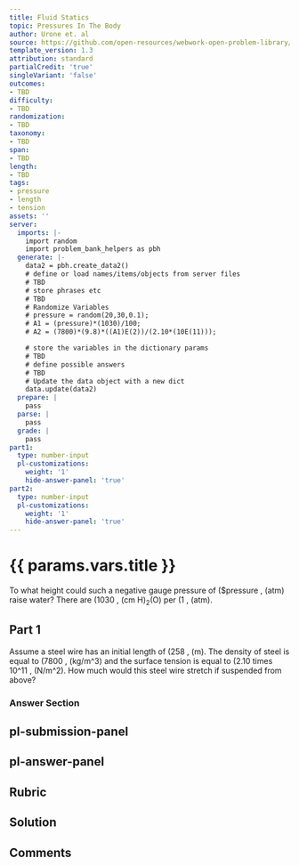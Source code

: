 ```yaml
---
title: Fluid Statics
topic: Pressures In The Body
author: Urone et. al
source: https://github.com/open-resources/webwork-open-problem-library/tree/master/Contrib/BrockPhysics/College_Physics_Urone/11.Fluid_Statics/NU_U17-11-09-013.pg
template_version: 1.3
attribution: standard
partialCredit: 'true'
singleVariant: 'false'
outcomes:
- TBD
difficulty:
- TBD
randomization:
- TBD
taxonomy:
- TBD
span:
- TBD
length:
- TBD
tags:
- pressure
- length
- tension
assets: ''
server:
  imports: |-
    import random
    import problem_bank_helpers as pbh
  generate: |-
    data2 = pbh.create_data2()
    # define or load names/items/objects from server files
    # TBD
    # store phrases etc
    # TBD
    # Randomize Variables
    # pressure = random(20,30,0.1);
    # A1 = (pressure)*(1030)/100;
    # A2 = (7800)*(9.8)*((A1)E(2))/(2.10*(10E(11)));

    # store the variables in the dictionary params
    # TBD
    # define possible answers
    # TBD
    # Update the data object with a new dict
    data.update(data2)
  prepare: |
    pass
  parse: |
    pass
  grade: |
    pass
part1:
  type: number-input
  pl-customizations:
    weight: '1'
    hide-answer-panel: 'true'
part2:
  type: number-input
  pl-customizations:
    weight: '1'
    hide-answer-panel: 'true'
---
```


# {{ params.vars.title }} 


To what height could such a negative gauge pressure of ($pressure , (atm) raise water? There are (1030 , (cm H)<sub>2</sub>(O) per (1 , (atm).

## Part 1 
Assume a steel wire has an initial length of (258 , (m). The density of steel is equal to (7800 , (kg/m^3) and the surface tension is equal to (2.10 times 10^11 , (N/m^2). How much would this steel wire  stretch if suspended from above? 


 ### Answer Section


## pl-submission-panel 


## pl-answer-panel 


## Rubric 


## Solution 


## Comments 


